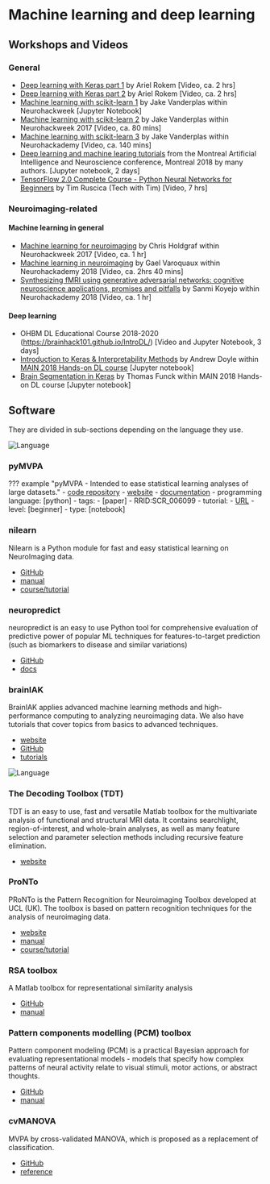 # Machine learning and deep learning

## Workshops and Videos

### General
-   [Deep learning with Keras part 1](https://neurohackademy.org/course/deep-learning-with-keras/) by Ariel Rokem [Video, ca. 2 hrs]
-   [Deep learning with Keras part 2](https://neurohackademy.org/course/neural-networks-part-2/) by Ariel Rokem [Video, ca. 2 hrs]
-   [Machine learning with scikit-learn 1](https://neurohackademy.org/course/machine-learning-with-scikit-learn/) by Jake Vanderplas within Neurohackweek [Jupyter Notebook]
-   [Machine learning with scikit-learn 2](https://neurohackademy.org/course/machine-learning-with-scikit-learn-2/) by Jake Vanderplas within Neurohackweek 2017 [Video, ca. 80 mins]
-   [Machine learning with scikit-learn 3](https://neurohackademy.org/course/machine-learning-with-scikit-learn-3/)  by Jake Vanderplas within Neurohackademy  [Video, ca. 140 mins]
-   [Deep learning and machine learing tutorials](https://github.com/brainhack101/introML) from the Montreal Artificial Intelligence and Neuroscience conference, Montreal 2018 by many authors. [Jupyter notebook, 2 days]
-   [TensorFlow 2.0 Complete Course - Python Neural Networks for Beginners](https://www.youtube.com/watch?time_continue=13&v=tPYj3fFJGjk) by Tim Ruscica (Tech with Tim) [Video, 7 hrs]

### Neuroimaging-related

#### Machine learning in general
-   [Machine learning for neuroimaging](https://neurohackademy.org/course/machine-learning-for-neuroimaging/) by Chris Holdgraf within Neurohackweek 2017 [Video, ca. 1 hr]
-   [Machine learning in neuroimaging](https://neurohackademy.org/course/machine-learning-in-neuroimaging/) by Gael Varoquaux within Neurohackademy 2018 [Video, ca. 2hrs 40 mins]
-   [Synthesizing fMRI using generative adversarial networks: cognitive neuroscience applications, promises and pitfalls](https://neurohackademy.org/course/gans-for-brain-imaging/) by Sanmi Koyejo within Neurohackademy 2018 [Video, ca. 1 hr]

#### Deep learning
-   OHBM DL Educational Course 2018-2020 (https://brainhack101.github.io/IntroDL/) [Video and Jupyter Notebook, 3 days]
-   [Introduction to Keras & Interpretability Methods](https://colab.research.google.com/drive/1EgdnWZeNqmzqEmnSR9PUnYXlTjeu1wAU) by Andrew Doyle within [MAIN 2018 Hands-on DL course](https://brainhack101.github.io/introML/dl-course-outline.html) [Jupyter notebook]
-   [Brain Segmentation in Keras](https://colab.research.google.com/github/tfunck/minc_keras/blob/master/main2018.ipynb) by Thomas Funck within MAIN 2018 Hands-on DL course [Jupyter notebook]

## Software
They are divided in sub-sections depending on the language they use.

![Language](https://img.shields.io/badge/Language-Python-blue.svg)

### pyMVPA

??? example "pyMVPA - Intended to ease statistical learning analyses of large datasets."
    - [code repository](https://github.com/PyMVPA/PyMVPA)
    - [website](http://www.pymvpa.org/)
    - [documentation](http://www.pymvpa.org/docoverview.html)
    - programming language: [python]
    - tags:
    - [paper]
    - RRID:SCR_006099
    - tutorial:
        - [URL](http://www.pymvpa.org/tutorial.html)
        - level: [beginner]
        - type: [notebook]



### nilearn
Nilearn is a Python module for fast and easy statistical learning on NeuroImaging data.

-   [GitHub](http://nilearn.github.io/)
-   [manual](http://nilearn.github.io/user_guide.html)
-   [course/tutorial](http://nilearn.github.io/introduction.html#python-for-neuroimaging-a-quick-start)

### neuropredict
neuropredict is an easy to use Python tool for comprehensive evaluation of predictive power of popular ML techniques for features-to-target prediction (such as biomarkers to disease and similar variations)

-   [GitHub](http://github.com/raamana/neuropredict)
-   [docs](http://raamana.github.io/neuropredict)

### brainIAK
BrainIAK applies advanced machine learning methods and high-performance computing to analyzing neuroimaging data.
We also have tutorials that cover topics from basics to advanced techniques.

-   [website](http://brainiak.org/)
-   [GitHub](https://github.com/brainiak/brainiak)
-   [tutorials](http://brainiak.org/tutorials)

![Language](https://img.shields.io/badge/Language-Matlab-orange.svg)

### The Decoding Toolbox (TDT)
TDT is an easy to use, fast and versatile Matlab toolbox for the multivariate analysis of functional and structural MRI data. It contains searchlight, region-of-interest, and whole-brain analyses, as well as many feature selection and parameter selection methods including recursive feature elimination.  

-   [website](https://sites.google.com/site/tdtdecodingtoolbox/)

### ProNTo
PRoNTo is the Pattern Recognition for Neuroimaging Toolbox developed at UCL (UK). The toolbox is based on pattern recognition techniques for the analysis of neuroimaging data.

-   [website](http://www.mlnl.cs.ucl.ac.uk/pronto/prtsoftware.html)
-   [manual](http://www.mlnl.cs.ucl.ac.uk/pronto/prtdocs.html)
-   [course/tutorial](http://www.mlnl.cs.ucl.ac.uk/pronto/prtcourses.html)

### RSA toolbox
A Matlab toolbox for representational similarity analysis

-   [GitHub](https://github.com/rsagroup/rsatoolbox)
-   [manual](https://github.com/rsagroup/rsatoolbox/blob/develop/Documentation/toolbox%20documentation.pdf)

### Pattern components modelling (PCM) toolbox
Pattern component modeling (PCM) is a practical Bayesian approach for evaluating representational models - models that specify how complex patterns of neural activity relate to visual stimuli, motor actions, or abstract thoughts.

-   [GitHub](https://github.com/jdiedrichsen/pcm_toolbox)
-   [manual](https://github.com/jdiedrichsen/pcm_toolbox/blob/master/documentation/pcm_toolbox_manual.pdf)

### cvMANOVA
MVPA by cross-validated MANOVA, which is proposed as a replacement of classification.

-   [GitHub](https://github.com/allefeld/cvmanova)
-   [reference](https://www.sciencedirect.com/science/article/abs/pii/S1053811913011920)
